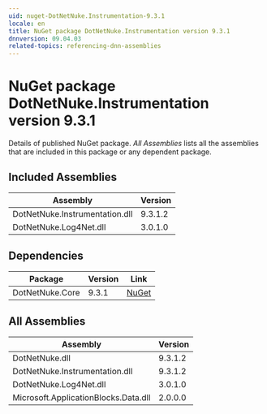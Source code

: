 ```yaml
---
uid: nuget-DotNetNuke.Instrumentation-9.3.1
locale: en
title: NuGet package DotNetNuke.Instrumentation version 9.3.1
dnnversion: 09.04.03
related-topics: referencing-dnn-assemblies
---
```


# NuGet package DotNetNuke.Instrumentation version 9.3.1
Details of published NuGet package.
*All Assemblies* lists all the assemblies that are included in this package or any dependent package.

## Included Assemblies

|Assembly|Version|
|---|---|
|DotNetNuke.Instrumentation.dll|9.3.1.2|
|DotNetNuke.Log4Net.dll|3.0.1.0|

## Dependencies

|Package|Version|Link|
|---|---|---|
|DotNetNuke.Core|9.3.1|[NuGet](https://www.nuget.org/packages/DotNetNuke.Core/9.3.1)|

## All Assemblies

|Assembly|Version|
|---|---|
|DotNetNuke.dll|9.3.1.2|
|DotNetNuke.Instrumentation.dll|9.3.1.2|
|DotNetNuke.Log4Net.dll|3.0.1.0|
|Microsoft.ApplicationBlocks.Data.dll|2.0.0.0|

